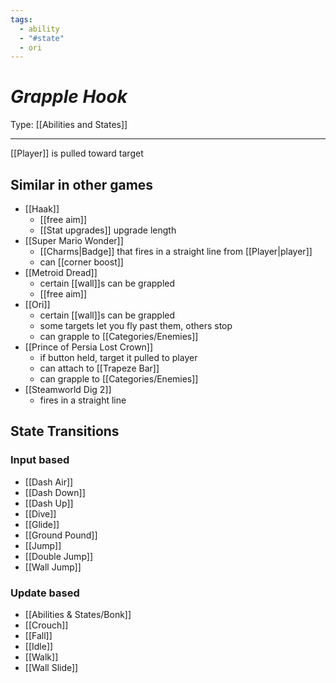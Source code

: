 ```yaml
---
tags:
  - ability
  - "#state"
  - ori
---
```

# _Grapple Hook_

Type: [[Abilities and States]]

----


[[Player]] is pulled toward target


## Similar in other games

* [[Haak]]
	* [[free aim]]
	* [[Stat upgrades]] upgrade length
* [[Super Mario Wonder]]
	* [[Charms|Badge]] that fires in a straight line from [[Player|player]] 
	* can [[corner boost]]
* [[Metroid Dread]]
	* certain [[wall]]s can be grappled
	* [[free aim]]
* [[Ori]]
	* certain [[wall]]s can be grappled
	* some targets let you fly past them, others stop 
	* can grapple to [[Categories/Enemies]]
* [[Prince of Persia Lost Crown]]
	* if button held, target it pulled to player
	* can attach to [[Trapeze Bar]]
	* can grapple to [[Categories/Enemies]]
* [[Steamworld Dig 2]]
	* fires in a straight line


## State Transitions

### Input based

* [[Dash Air]]
* [[Dash Down]]
* [[Dash Up]]
* [[Dive]]
* [[Glide]]
* [[Ground Pound]]
* [[Jump]]
* [[Double Jump]]
* [[Wall Jump]]

### Update based

* [[Abilities & States/Bonk]]
* [[Crouch]]
* [[Fall]]
* [[Idle]]
* [[Walk]]
* [[Wall Slide]]